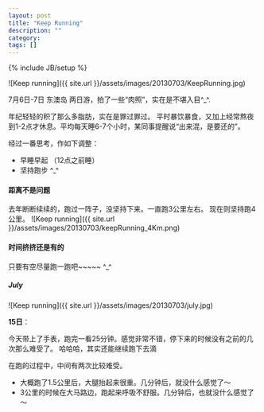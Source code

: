```yaml
---
layout: post
title: "Keep Running"
description: ""
category: 
tags: []
---
```

{% include JB/setup %}

![Keep running]({{ site.url }}/assets/images/20130703/KeepRunning.jpg)

7月6日-7日 东澳岛 两日游，拍了一些“肉照”，实在是不堪入目^_^.

年纪轻轻的积了那么多脂肪，实在是罪过罪过。 平时暴饮暴食，又加上经常熬夜到1-2点才休息。平均每天睡6-7个小时，某同事提醒说“出来混，是要还的”。

经过一番思考，作如下调整：

* 早睡早起 （12点之前睡）
* 坚持跑步 ^_^

<!--more-->

#### 距离不是问题
去年断断续续的，跑过一阵子，没坚持下来。一直跑3公里左右。 现在则坚持跑4公里。
![Keep running]({{ site.url }}/assets/images/20130703/keepRunning_4Km.png)

#### 时间挤挤还是有的
只要有空尽量跑一跑吧~~~~~ ^_^

##### July
![Keep running]({{ site.url }}/assets/images/20130703/july.jpg)


**15日**：

今天带上了手表，跑完一看25分钟。感觉非常不错，停下来的时候没有之前的几次那么难受了。 哈哈哈，其实还能继续跑下去滴

在跑的过程中，中间有两次比较难受。

- 大概跑了1.5公里后，大腿抬起来很重。几分钟后，就没什么感觉了～
- 3公里的时候在大马路边，跑起来呼吸不舒服。几分钟后，也就没什么感觉了～